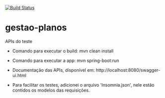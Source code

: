 [![Build Status](https://travis-ci.org/jonasslz115/gestao-planos.svg?branch=master)](https://travis-ci.org/jonasslz115/gestao-planos)

# gestao-planos

APIs do teste

- Comando para executar o build: mvn clean install
- Comando para executar a app: mvn spring-boot:run
- Documentação das APIs, disponível em: http://localhost:8080/swagger-ui.html

- Para facilitar os testes, adicionei o arquivo 'Insomnia.json', nele estão contidos os modelos das requisições.
